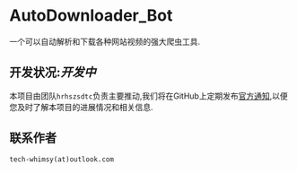 # AutoDownloader_Bot

一个可以自动解析和下载各种网站视频的强大爬虫工具.

## 开发状况:***开发中***  

本项目由团队`hrhszsdtc`负责主要推动,我们将在GitHub上定期发布[官方通知](https://github.com/hrhszsdtc/AutoDownloader_Bot/discussions),以便您及时了解本项目的进展情况和相关信息.

## 联系作者

`tech-whimsy(at)outlook.com`
